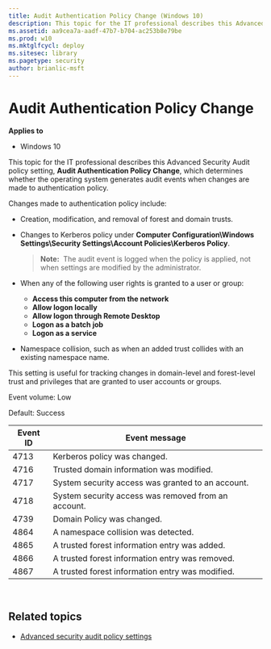 ```yaml
---
title: Audit Authentication Policy Change (Windows 10)
description: This topic for the IT professional describes this Advanced Security Audit policy setting, Audit Authentication Policy Change, which determines whether the operating system generates audit events when changes are made to authentication policy.
ms.assetid: aa9cea7a-aadf-47b7-b704-ac253b8e79be
ms.prod: w10
ms.mktglfcycl: deploy
ms.sitesec: library
ms.pagetype: security
author: brianlic-msft
---
```


# Audit Authentication Policy Change

**Applies to**
-   Windows 10

This topic for the IT professional describes this Advanced Security Audit policy setting, **Audit Authentication Policy Change**, which determines whether the operating system generates audit events when changes are made to authentication policy.

Changes made to authentication policy include:

-   Creation, modification, and removal of forest and domain trusts.
-   Changes to Kerberos policy under **Computer Configuration\\Windows Settings\\Security Settings\\Account Policies\\Kerberos Policy**.

    > **Note:**  The audit event is logged when the policy is applied, not when settings are modified by the administrator.
     
-   When any of the following user rights is granted to a user or group:
    -   **Access this computer from the network**
    -   **Allow logon locally**
    -   **Allow logon through Remote Desktop**
    -   **Logon as a batch job**
    -   **Logon as a service**
-   Namespace collision, such as when an added trust collides with an existing namespace name.

This setting is useful for tracking changes in domain-level and forest-level trust and privileges that are granted to user accounts or groups.

Event volume: Low

Default: Success

| Event ID | Event message |
| - | - |
| 4713 | Kerberos policy was changed. | 
| 4716 | Trusted domain information was modified. | 
| 4717 | System security access was granted to an account. | 
| 4718 | System security access was removed from an account. | 
| 4739 | Domain Policy was changed. | 
| 4864 | A namespace collision was detected. | 
| 4865 | A trusted forest information entry was added. | 
| 4866 | A trusted forest information entry was removed. | 
| 4867 | A trusted forest information entry was modified. | 
 
## Related topics
 
 - [Advanced security audit policy settings](advanced-security-audit-policy-settings.md)
 
 
